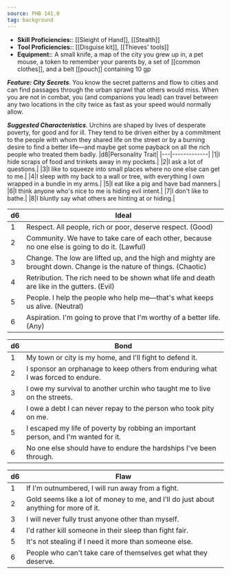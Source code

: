 ```yaml
---
source: PHB 141.0
tag: background
---
```



- **Skill Proficiencies:**: [[Sleight of Hand]], [[Stealth]]
- **Tool Proficiencies:**: [[Disguise kit]], [[Thieves' tools]]
- **Equipment:**: A small knife, a map of the city you grew up in, a pet mouse, a token to remember your parents by, a set of [[common clothes]], and a belt [[pouch]] containing 10 gp


**_Feature: City Secrets_**. You know the secret patterns and flow to cities and can find passages through the urban sprawl that others would miss. When you are not in combat, you (and companions you lead) can travel between any two locations in the city twice as fast as your speed would normally allow.

**_Suggested Characteristics_**. Urchins are shaped by lives of desperate poverty, for good and for ill. They tend to be driven either by a commitment to the people with whom they shared life on the street or by a burning desire to find a better life—and maybe get some payback on all the rich people who treated them badly.
|d8|Personality Trait|
|---|-------------|
|1|I hide scraps of food and trinkets away in my pockets.|
|2|I ask a lot of questions.|
|3|I like to squeeze into small places where no one else can get to me.|
|4|I sleep with my back to a wall or tree, with everything I own wrapped in a bundle in my arms.|
|5|I eat like a pig and have bad manners.|
|6|I think anyone who's nice to me is hiding evil intent.|
|7|I don't like to bathe.|
|8|I bluntly say what others are hinting at or hiding.|

|d6|Ideal|
|---|-------------|
|1|Respect. All people, rich or poor, deserve respect. (Good)|
|2|Community. We have to take care of each other, because no one else is going to do it. (Lawful)|
|3|Change. The low are lifted up, and the high and mighty are brought down. Change is the nature of things. (Chaotic)|
|4|Retribution. The rich need to be shown what life and death are like in the gutters. (Evil)|
|5|People. I help the people who help me—that's what keeps us alive. (Neutral)|
|6|Aspiration. I'm going to prove that I'm worthy of a better life. (Any)|

|d6|Bond|
|---|-------------|
|1|My town or city is my home, and I'll fight to defend it.|
|2|I sponsor an orphanage to keep others from enduring what I was forced to endure.|
|3|I owe my survival to another urchin who taught me to live on the streets.|
|4|I owe a debt I can never repay to the person who took pity on me.|
|5|I escaped my life of poverty by robbing an important person, and I'm wanted for it.|
|6|No one else should have to endure the hardships I've been through.|

|d6|Flaw|
|---|-------------|
|1|If I'm outnumbered, I will run away from a fight.|
|2|Gold seems like a lot of money to me, and I'll do just about anything for more of it.|
|3|I will never fully trust anyone other than myself.|
|4|I'd rather kill someone in their sleep than fight fair.|
|5|It's not stealing if I need it more than someone else.|
|6|People who can't take care of themselves get what they deserve.|

